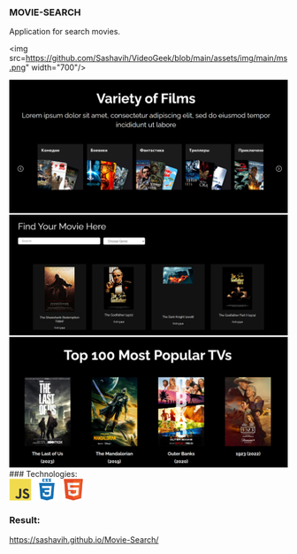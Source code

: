 ### MOVIE-SEARCH
Application for search movies.

<img src=https://github.com/Sashavih/VideoGeek/blob/main/assets/img/main/ms.png" width="700"/>

<img src="https://github.com/Sashavih/VideoGeek/blob/main/assets/img/main/ms2.png" width="700"/>

<img src="https://github.com/Sashavih/VideoGeek/blob/main/assets/img/main/ms3.png" width="700"/>
                                                                                              
<img src="https://github.com/Sashavih/VideoGeek/blob/main/assets/img/main/ms4.png" width="700"/>                                                                                            
### Technologies:
<div>
  <img src="https://github.com/devicons/devicon/blob/master/icons/javascript/javascript-original.svg" title="JavaScript" alt="JavaScript" width="40" height="40"/>&nbsp;
  <img src="https://github.com/devicons/devicon/blob/master/icons/css3/css3-plain-wordmark.svg"  title="CSS3" alt="CSS" width="40" height="40"/>&nbsp;
  <img src="https://github.com/devicons/devicon/blob/master/icons/html5/html5-original.svg" title="HTML5" alt="HTML" width="40" height="40"/>&nbsp;
</div>

### Result:
https://sashavih.github.io/Movie-Search/
